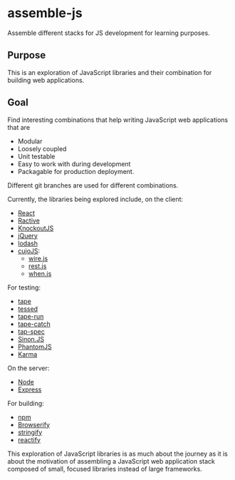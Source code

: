 # assemble-js
Assemble different stacks for JS development for learning purposes.

## Purpose

This is an exploration of JavaScript libraries and their combination for building web applications.

## Goal

Find interesting combinations that help writing JavaScript web applications that are

* Modular
* Loosely coupled
* Unit testable
* Easy to work with during development
* Packagable for production deployment.

Different git branches are used for different combinations.

Currently, the libraries being explored include, on the client:

* [React](https://facebook.github.io/react)
* [Ractive](http://ractivejs.org)
* [KnockoutJS](http://knockoutjs.com)
* [jQuery](http://jquery.com)
* [lodash](http://lodash.com)
* [cujoJS](http://cujojs.com):
    * [wire.js](https://github.com/cujojs/wire)
    * [rest.js](https://github.com/cujojs/rest)
    * [when.js](https://github.com/cujojs/when)

For testing:

* [tape](https://github.com/substack/tape)
* [tessed](https://github.com/scottcorgan/tessed)
* [tape-run](https://github.com/juliangruber/tape-run)
* [tape-catch](https://github.com/michaelrhodes/tape-catch)
* [tap-spec](https://github.com/scottcorgan/tap-spec)
* [Sinon.JS](http://sinonjs.org)
* [PhantomJS](http://phantomjs.org)
* [Karma](http://karma-runner.github.io)

On the server:

* [Node](https://nodejs.org)
* [Express](http://expressjs.com)

For building:

* [npm](https://www.npmjs.com/)
* [Browserify](http://browserify.org)
* [stringify](http://johnpostlethwait.github.io/stringify)
* [reactify](https://github.com/andreypopp/reactify)

This exploration of JavaScript libraries is as much about the journey as it is about the motivation of assembling a JavaScript web application stack composed of small, focused libraries instead of large frameworks.

